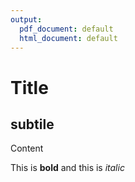 ```yaml
---
output:
  pdf_document: default
  html_document: default
---
```

# Title

## subtile

Content

This is **bold** and this is *italic*

